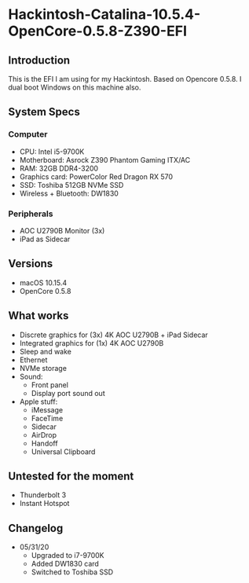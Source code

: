 # Hackintosh-Catalina-10.5.4-OpenCore-0.5.8-Z390-EFI

## Introduction

This is the EFI I am using for my Hackintosh. Based on Opencore 0.5.8. I dual boot Windows on this machine also.

## System Specs

### Computer

- CPU: Intel i5-9700K
- Motherboard: Asrock Z390 Phantom Gaming ITX/AC
- RAM: 32GB DDR4-3200
- Graphics card: PowerColor Red Dragon RX 570
- SSD: Toshiba 512GB NVMe SSD
- Wireless + Bluetooth: DW1830

### Peripherals

- AOC U2790B Monitor (3x)
- iPad as Sidecar

## Versions

- macOS 10.15.4
- OpenCore 0.5.8

## What works

- Discrete graphics for (3x) 4K AOC U2790B + iPad Sidecar
- Integrated graphics for (1x) 4K AOC U2790B
- Sleep and wake
- Ethernet
- NVMe storage
- Sound:
  - Front panel
  - Display port sound out
- Apple stuff:
  - iMessage
  - FaceTime
  - Sidecar
  - AirDrop
  - Handoff
  - Universal Clipboard

## Untested for the moment

- Thunderbolt 3
- Instant Hotspot

## Changelog

- 05/31/20
  - Upgraded to i7-9700K
  - Added DW1830 card
  - Switched to Toshiba SSD
  